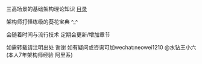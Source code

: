 三高场景的基础架构理论知识  <a href="bookmark.md">目录</a>  

架构师打怪练级的葵花宝典 ^_^  

会随着时间与流行技术 定期会更新/增加章节

如需转载请注明出处 谢谢 如有疑问或咨询可加wechat:neowei1210 @水钻王小六 (本人7年架构师经验 阿里系)  